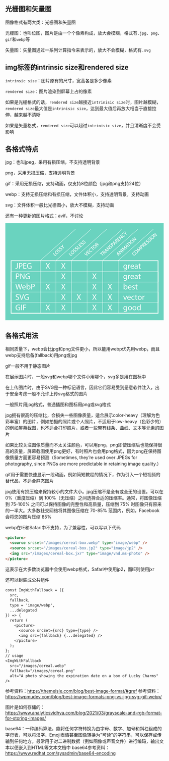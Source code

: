 ## 光栅图和矢量图

图像格式有两大类：光栅图和矢量图

光栅图：也叫位图，图片是由一个个像素构成，放大会模糊，格式有`.jpg`、`png`、`gif`和`webp`等

矢量图：矢量图通过一系列计算指令来表示的，放大不会模糊，格式有`.svg`

## img标签的intrinsic size和rendered size

`intrinsic size`：图片原有的尺寸，宽高各是多少像素

`rendered size`：图片渲染到屏幕上占的像素

如果是光栅格式的话，`rendered size`越接近`intrinisic size`时，图片越模糊，`rendered size`最大值是`intrinisic size`，达到最大值后再放大相当于直接拉伸，越来越不清晰

如果是矢量格式，`rendered size`可以超过`intrinisic size`，并且清晰度不会受影响

## 各格式特点

jpg：也叫jpeg，采用有损压缩，不支持透明背景

png，采用无损压缩，支持透明背景

gif：采用无损压缩，支持动画，仅支持8位颜色（jpg和png支持24位）

webp：支持无损压缩和有损压缩，文件体积小，支持透明背景，支持动画

svg：文件体积一般比光栅图小，放大不模糊，支持动画

还有一种更新的图片格式：avif，不讨论

![图片加载失败](./assets/images-format-compare.png)

## 各格式用法

相同质量下，webp会比jpg和png文件更小，所以能用webp优先用webp，而且webp支持后备(fallback)用png或jpg

gif一般不用于静态图片

在展示图片时，一般svg和webp哪个文件小用哪个，svg多是用在图标中

在上传图片时，由于SVG是一种标记语言，因此它们容易受到恶意软件注入，出于安全考虑一般不允许上传svg格式的图片

一般照片用jpg格式，普通插图和图标用png或svg格式

jpg拥有很高的压缩比，会损失一些图像质量，适合展示color-heavy（理解为色彩丰富）的图片，例如拍摄的照片或个人照片，不适用于low-heavy（色彩少的）的例如屏幕截图，也不适合打印照片，或者一些带有线条、曲线、文本等元素的图片

如果比较关注图像质量而不太关注颜色，可以用png，png即使压缩后也能保持很高的质量，屏幕截图使用png更好，有时照片也会用png格式，因为png在保持图像质量方面更容易预测（Sometimes, they’re used over JPEGs for photography, since PNGs are more predictable in retaining image quality.）

gif用于需要快速显示一段动画，例如简短教程的情况下，作为引入一个短视频的替代品，不适合静态图片

jpg使用有损压缩来保持较小的文件大小。jpg压缩不是全有或全无的设置。可以在 0%（重度压缩）到 100%（无压缩）之间选择合适的压缩率。通常，将图像压缩到 75-100% 之间可以保持图像的完整性和高质量，压缩到 75% 时图像只有原来的一半大。大多数社交网络将其图像压缩在 70-85% 范围内，例如，Facebook 会将您的图片压缩 85%

webp在IE和Safari中不支持，为了兼容性，可以写以下代码

```html
<picture>
  <source srcset="/images/cereal-box.webp" type="image/webp" />
  <source srcset="/images/cereal-box.jp2" type="image/jp2" />
  <img src="/images/cereal-box.jxr" type="image/vnd.ms-photo" />
</picture>
```

这表示在大多数浏览器中会使用webp格式，Safari中使用jp2，而IE则使用jxr

还可以封装成公共组件

```tsx
const ImgWithFallback = ({
  src,
  fallback,
  type = 'image/webp',
  ...delegated
}) => {
  return (
    <picture>
      <source srcSet={src} type={type} />
      <img src={fallback} {...delegated} />
    </picture>
  );
};
// usage
<ImgWithFallback
  src="/images/cereal.webp"
  fallback="/images/cereal.png"
  alt="A photo showing the expiration date on a box of Lucky Charms"
/>
```

参考资料：https://themeisle.com/blog/best-image-format/#gref
参考资料：https://wpmudev.com/blog/best-image-formats-png-vs-jpg-svg-gif-webp/

图片是如何存储的：https://www.analyticsvidhya.com/blog/2021/03/grayscale-and-rgb-format-for-storing-images/

base64：一种编码算法，能将任何字符转换为由字母、数字、加号和斜杠组成的字母表，可以将汉字、Emoji表情甚至图像转换为"可读"的字符串，可以保存或传输到任何地方。最常用于对二进制数据（例如图像或声音文件）进行编码，输出文本以便嵌入到HTML等文本文档中
base64参考资料：https://www.redhat.com/sysadmin/base64-encoding


